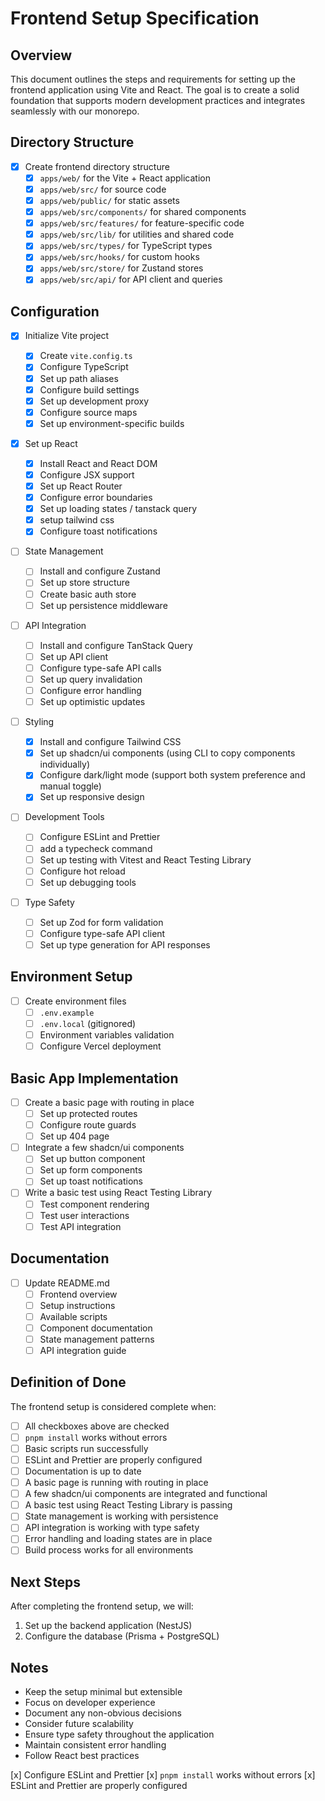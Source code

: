 # Frontend Setup Specification

## Overview

This document outlines the steps and requirements for setting up the frontend application using Vite and React. The goal is to create a solid foundation that supports modern development practices and integrates seamlessly with our monorepo.

## Directory Structure

- [x] Create frontend directory structure
  - [x] `apps/web/` for the Vite + React application
  - [x] `apps/web/src/` for source code
  - [x] `apps/web/public/` for static assets
  - [x] `apps/web/src/components/` for shared components
  - [x] `apps/web/src/features/` for feature-specific code
  - [x] `apps/web/src/lib/` for utilities and shared code
  - [x] `apps/web/src/types/` for TypeScript types
  - [x] `apps/web/src/hooks/` for custom hooks
  - [x] `apps/web/src/store/` for Zustand stores
  - [x] `apps/web/src/api/` for API client and queries

## Configuration

- [x] Initialize Vite project

  - [x] Create `vite.config.ts`
  - [x] Configure TypeScript
  - [x] Set up path aliases
  - [x] Configure build settings
  - [x] Set up development proxy
  - [x] Configure source maps
  - [x] Set up environment-specific builds

- [x] Set up React

  - [x] Install React and React DOM
  - [x] Configure JSX support
  - [x] Set up React Router
  - [x] Configure error boundaries
  - [x] Set up loading states / tanstack query
  - [x] setup tailwind css
  - [x] Configure toast notifications

- [ ] State Management

  - [ ] Install and configure Zustand
  - [ ] Set up store structure
  - [ ] Create basic auth store
  - [ ] Set up persistence middleware

- [ ] API Integration

  - [ ] Install and configure TanStack Query
  - [ ] Set up API client
  - [ ] Configure type-safe API calls
  - [ ] Set up query invalidation
  - [ ] Configure error handling
  - [ ] Set up optimistic updates

- [ ] Styling

  - [x] Install and configure Tailwind CSS
  - [x] Set up shadcn/ui components (using CLI to copy components individually)
  - [x] Configure dark/light mode (support both system preference and manual toggle)
  - [x] Set up responsive design

- [ ] Development Tools

  - [ ] Configure ESLint and Prettier
  - [ ] add a typecheck command
  - [ ] Set up testing with Vitest and React Testing Library
  - [ ] Configure hot reload
  - [ ] Set up debugging tools

- [ ] Type Safety
  - [ ] Set up Zod for form validation
  - [ ] Configure type-safe API client
  - [ ] Set up type generation for API responses

## Environment Setup

- [ ] Create environment files
  - [ ] `.env.example`
  - [ ] `.env.local` (gitignored)
  - [ ] Environment variables validation
  - [ ] Configure Vercel deployment

## Basic App Implementation

- [ ] Create a basic page with routing in place
  - [ ] Set up protected routes
  - [ ] Configure route guards
  - [ ] Set up 404 page
- [ ] Integrate a few shadcn/ui components
  - [ ] Set up button component
  - [ ] Set up form components
  - [ ] Set up toast notifications
- [ ] Write a basic test using React Testing Library
  - [ ] Test component rendering
  - [ ] Test user interactions
  - [ ] Test API integration

## Documentation

- [ ] Update README.md
  - [ ] Frontend overview
  - [ ] Setup instructions
  - [ ] Available scripts
  - [ ] Component documentation
  - [ ] State management patterns
  - [ ] API integration guide

## Definition of Done

The frontend setup is considered complete when:

- [ ] All checkboxes above are checked
- [ ] `pnpm install` works without errors
- [ ] Basic scripts run successfully
- [ ] ESLint and Prettier are properly configured
- [ ] Documentation is up to date
- [ ] A basic page is running with routing in place
- [ ] A few shadcn/ui components are integrated and functional
- [ ] A basic test using React Testing Library is passing
- [ ] State management is working with persistence
- [ ] API integration is working with type safety
- [ ] Error handling and loading states are in place
- [ ] Build process works for all environments

## Next Steps

After completing the frontend setup, we will:

1. Set up the backend application (NestJS)
2. Configure the database (Prisma + PostgreSQL)

## Notes

- Keep the setup minimal but extensible
- Focus on developer experience
- Document any non-obvious decisions
- Consider future scalability
- Ensure type safety throughout the application
- Maintain consistent error handling
- Follow React best practices

[x] Configure ESLint and Prettier
[x] `pnpm install` works without errors
[x] ESLint and Prettier are properly configured
